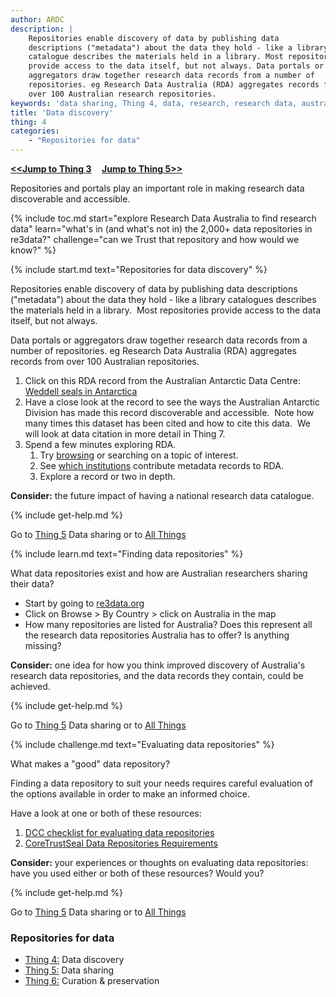 ```yaml
---
author: ARDC
description: |
    Repositories enable discovery of data by publishing data
    descriptions ("metadata") about the data they hold - like a library 
    catalogue describes the materials held in a library. Most repositories 
    provide access to the data itself, but not always. Data portals or 
    aggregators draw together research data records from a number of 
    repositories. eg Research Data Australia (RDA) aggregates records from 
    over 100 Australian research repositories.
keywords: 'data sharing, Thing 4, data, research, research data, australia'
title: 'Data discovery'
thing: 4
categories:
    - "Repositories for data"
---
```

**[&lt;&lt;Jump to Thing 3](thing-3.md) &nbsp; &nbsp; [Jump to Thing 5&gt;&gt;](thing-5.md)**

Repositories and portals play an important role in making research data
discoverable and accessible.

{% include toc.md 
    start="explore Research Data Australia to find research data"
    learn="what's in (and what's not in) the 2,000+ data repositories in re3data?"
    challenge="can we Trust that repository and how would we know?" %}

{% include start.md text="Repositories for data discovery" %}

Repositories enable discovery of data by publishing data descriptions
("metadata") about the data they hold - like a library catalogues
describes the materials held in a library.  Most repositories provide
access to the data itself, but not always.

Data portals or aggregators draw together research data records from a
number of repositories. eg Research Data Australia (RDA) aggregates
records from over 100 Australian repositories.

1.  Click on this RDA record from the Australian Antarctic Data Centre:
    [Weddell seals in
    Antarctica](https://researchdata.ands.org.au/measuring-effects-human-leptonychotes-weddellii/699460 "Weddell Seals")
2.  Have a close look at the record to see the ways the Australian
    Antarctic Division has made this record discoverable and
    accessible.  Note how many times this dataset has been cited and how
    to cite this data.  We will look at data citation in more detail in
    Thing 7.
3.  Spend a few minutes exploring RDA.
    1.  Try
        [browsing](https://researchdata.ands.org.au/subjects "Browse subjects in Research Data Australia")
        or searching on a topic of interest.
    2.  See [which
        institutions](https://researchdata.ands.org.au/contributors "Research Data Australia - contributors")
        contribute metadata records to RDA.
    3.  Explore a record or two in depth.

**Consider:** the future impact of having a national research data
catalogue.

{% include get-help.md %}

Go to [Thing 5](thing-5.md)
Data sharing or to [All Things](index.md)

{% include learn.md text="Finding data repositories" %}

What data repositories exist and how are Australian researchers sharing
their data?

-   Start by going to [re3data.org](http://www.re3data.org/)
-   Click on Browse &gt; By Country &gt; click on Australia in the map
-   How many repositories are listed for Australia? Does this represent
    all the research data repositories Australia has to offer? Is
    anything missing?

**Consider:** one idea for how you think improved discovery of
Australia's research data repositories, and the data records they
contain, could be achieved.

{% include get-help.md %}

Go to [Thing 5](thing-5.md)
Data sharing or to [All Things](index.md)

{% include challenge.md text="Evaluating data repositories" %}

What makes a "good" data repository?

Finding a data repository to suit your needs requires careful evaluation
of the options available in order to make an informed choice.

Have a look at one or both of these resources:

1.  [DCC checklist for evaluating data
    repositories](http://www.dcc.ac.uk/resources/how-guides-checklists/where-keep-research-data "DCC checklist for evaluating repositories")
2.  [CoreTrustSeal Data Repositories
    Requirements](https://www.coretrustseal.org/why-certification/requirements/ "Core Trust Seal")

**Consider:** your experiences or thoughts on evaluating data
repositories: have you used either or both of these resources? Would
you?

{% include get-help.md %}

Go to [Thing 5](thing-5.md)
Data sharing or to [All Things](index.md)

### Repositories for data



-   [Thing 4:](thing-4.md) Data discovery
-   [Thing 5:](thing-5.md) Data sharing
-   [Thing 6:](thing-6.md) Curation & preservation
